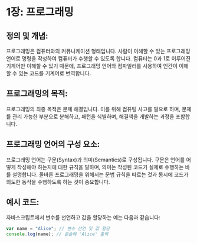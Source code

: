 # 1장: 프로그래밍

## 정의 및 개념:

프로그래밍은 컴퓨터와의 커뮤니케이션 형태입니다. 사람이 이해할 수 있는 프로그래밍 언어로 명령을 작성하여 컴퓨터가 수행할 수 있도록 합니다. 컴퓨터는 0과 1로 이루어진 기계어만 이해할 수 있기 때문에, 프로그래밍 언어와 컴파일러를 사용하여 인간이 이해할 수 있는 코드를 기계어로 번역합니다.

## 프로그래밍의 목적:

프로그래밍의 최종 목적은 문제 해결입니다. 이를 위해 컴퓨팅 사고를 필요로 하며, 문제를 관리 가능한 부분으로 분해하고, 패턴을 식별하며, 해결책을 개발하는 과정을 포함합니다.

## 프로그래밍 언어의 구성 요소:

프로그래밍 언어는 구문(Syntax)과 의미(Semantics)로 구성됩니다. 구문은 언어를 어떻게 작성해야 하는지에 대한 규칙을 말하며, 의미는 작성된 코드가 실제로 수행하는 바를 설명합니다. 올바른 프로그래밍을 위해서는 문법 규칙을 따르는 것과 동시에 코드가 의도한 동작을 수행하도록 하는 것이 중요합니다.

## 예시 코드:

자바스크립트에서 변수를 선언하고 값을 할당하는 예는 다음과 같습니다:

```javascript
var name = "Alice"; // 변수 선언 및 값 할당
console.log(name); // 콘솔에 'Alice' 출력
```
